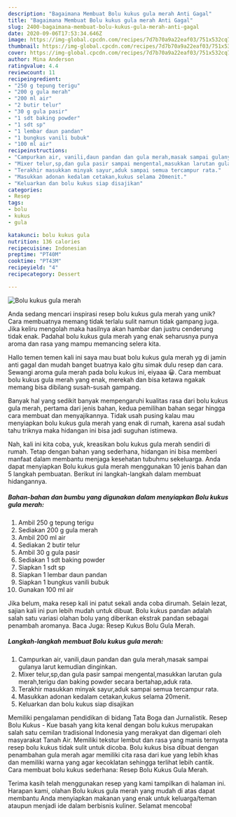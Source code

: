 ```yaml
---
description: "Bagaimana Membuat Bolu kukus gula merah Anti Gagal"
title: "Bagaimana Membuat Bolu kukus gula merah Anti Gagal"
slug: 2400-bagaimana-membuat-bolu-kukus-gula-merah-anti-gagal
date: 2020-09-06T17:53:34.646Z
image: https://img-global.cpcdn.com/recipes/7d7b70a9a22eaf03/751x532cq70/bolu-kukus-gula-merah-foto-resep-utama.jpg
thumbnail: https://img-global.cpcdn.com/recipes/7d7b70a9a22eaf03/751x532cq70/bolu-kukus-gula-merah-foto-resep-utama.jpg
cover: https://img-global.cpcdn.com/recipes/7d7b70a9a22eaf03/751x532cq70/bolu-kukus-gula-merah-foto-resep-utama.jpg
author: Mina Anderson
ratingvalue: 4.4
reviewcount: 11
recipeingredient:
- "250 g tepung terigu"
- "200 g gula merah"
- "200 ml air"
- "2 butir telur"
- "30 g gula pasir"
- "1 sdt baking powder"
- "1 sdt sp"
- "1 lembar daun pandan"
- "1 bungkus vanili bubuk"
- "100 ml air"
recipeinstructions:
- "Campurkan air, vanili,daun pandan dan gula merah,masak sampai gulanya larut kemudian dinginkan."
- "Mixer telur,sp,dan gula pasir sampai mengental,masukkan larutan gula merah,terigu dan baking powder secara bertahap,aduk rata."
- "Terakhir masukkan minyak sayur,aduk sampai semua tercampur rata."
- "Masukkan adonan kedalam cetakan,kukus selama 20menit."
- "Keluarkan dan bolu kukus siap disajikan"
categories:
- Resep
tags:
- bolu
- kukus
- gula

katakunci: bolu kukus gula 
nutrition: 136 calories
recipecuisine: Indonesian
preptime: "PT40M"
cooktime: "PT43M"
recipeyield: "4"
recipecategory: Dessert

---
```



![Bolu kukus gula merah](https://img-global.cpcdn.com/recipes/7d7b70a9a22eaf03/751x532cq70/bolu-kukus-gula-merah-foto-resep-utama.jpg)

Anda sedang mencari inspirasi resep bolu kukus gula merah yang unik? Cara membuatnya memang tidak terlalu sulit namun tidak gampang juga. Jika keliru mengolah maka hasilnya akan hambar dan justru cenderung tidak enak. Padahal bolu kukus gula merah yang enak seharusnya punya aroma dan rasa yang mampu memancing selera kita.

Hallo temen temen kali ini saya mau buat bolu kukus gula merah yg di jamin anti gagal dan mudah banget buatnya kalo gitu simak dulu resep dan cara. Sewangi aroma gula merah pada bolu kukus ini, eiyaaa 😀. Cara membuat bolu kukus gula merah yang enak, merekah dan bisa ketawa ngakak memang bisa dibilang susah-susah gampang.

Banyak hal yang sedikit banyak mempengaruhi kualitas rasa dari bolu kukus gula merah, pertama dari jenis bahan, kedua pemilihan bahan segar hingga cara membuat dan menyajikannya. Tidak usah pusing kalau mau menyiapkan bolu kukus gula merah yang enak di rumah, karena asal sudah tahu triknya maka hidangan ini bisa jadi suguhan istimewa.


Nah, kali ini kita coba, yuk, kreasikan bolu kukus gula merah sendiri di rumah. Tetap dengan bahan yang sederhana, hidangan ini bisa memberi manfaat dalam membantu menjaga kesehatan tubuhmu sekeluarga. Anda dapat menyiapkan Bolu kukus gula merah menggunakan 10 jenis bahan dan 5 langkah pembuatan. Berikut ini langkah-langkah dalam membuat hidangannya.

<!--inarticleads1-->

##### Bahan-bahan dan bumbu yang digunakan dalam menyiapkan Bolu kukus gula merah:

1. Ambil 250 g tepung terigu
1. Sediakan 200 g gula merah
1. Ambil 200 ml air
1. Sediakan 2 butir telur
1. Ambil 30 g gula pasir
1. Sediakan 1 sdt baking powder
1. Siapkan 1 sdt sp
1. Siapkan 1 lembar daun pandan
1. Siapkan 1 bungkus vanili bubuk
1. Gunakan 100 ml air


Jika belum, maka resep kali ini patut sekali anda coba dirumah. Selain lezat, sajian kali ini pun lebih mudah untuk dibuat. Bolu kukus pandan adalah salah satu variasi olahan bolu yang diberikan ekstrak pandan sebagai penambah aromanya. Baca Juga: Resep Kukus Bolu Gula Merah. 

<!--inarticleads2-->

##### Langkah-langkah membuat Bolu kukus gula merah:

1. Campurkan air, vanili,daun pandan dan gula merah,masak sampai gulanya larut kemudian dinginkan.
1. Mixer telur,sp,dan gula pasir sampai mengental,masukkan larutan gula merah,terigu dan baking powder secara bertahap,aduk rata.
1. Terakhir masukkan minyak sayur,aduk sampai semua tercampur rata.
1. Masukkan adonan kedalam cetakan,kukus selama 20menit.
1. Keluarkan dan bolu kukus siap disajikan


Memiliki pengalaman pendidikan di bidang Tata Boga dan Jurnalistik. Resep Bolu Kukus - Kue basah yang kita kenal dengan bolu kukus merupakan salah satu cemilan tradisional Indonesia yang merakyat dan digemari oleh masyarakat Tanah Air. Memiliki tekstur lembut dan rasa yang manis ternyata resep bolu kukus tidak sulit untuk dicoba. Bolu kukus bisa dibuat dengan penambahan gula merah agar memiliki cita rasa dari kue yang lebih khas dan memiliki warna yang agar kecoklatan sehingga terlihat lebih cantik. Cara membuat bolu kukus sederhana: Resep Bolu Kukus Gula Merah. 

Terima kasih telah menggunakan resep yang kami tampilkan di halaman ini. Harapan kami, olahan Bolu kukus gula merah yang mudah di atas dapat membantu Anda menyiapkan makanan yang enak untuk keluarga/teman ataupun menjadi ide dalam berbisnis kuliner. Selamat mencoba!
